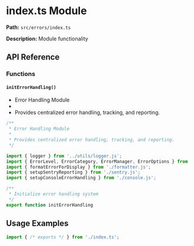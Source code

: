 # index.ts Module

**Path:** `src/errors/index.ts`

**Description:** Module functionality

## API Reference

### Functions

#### `initErrorHandling()`

* Error Handling Module
 * 
 * Provides centralized error handling, tracking, and reporting.

```typescript
/**
 * Error Handling Module
 * 
 * Provides centralized error handling, tracking, and reporting.
 */

import { logger } from '../utils/logger.js';
import { ErrorLevel, ErrorCategory, ErrorManager, ErrorOptions } from './types.js';
import { formatErrorForDisplay } from './formatter.js';
import { setupSentryReporting } from './sentry.js';
import { setupConsoleErrorHandling } from './console.js';

/**
 * Initialize error handling system
 */
export function initErrorHandling
```

## Usage Examples

```typescript
import { /* exports */ } from './index.ts';
```

